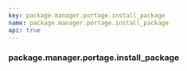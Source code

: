 ```yaml
---
key: package.manager.portage.install_package
name: package.manager.portage.install_package
api: true
---
```


### package.manager.portage.install_package
